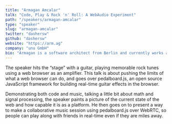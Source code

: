 ```yaml
---
title: "Armagan Amcalar"
talk: "Code, Play & Rock 'n' Roll: A WebAudio Experiment"
path: "/speakers/armagan-amcalar"
type: "speaker"
slug: "armagan-amcalar"
twitter: "dashersw"
github: "dashersw"
website: "https://arm.ag"
company: "unu GmbH"
bio: "Armagan is a software architect from Berlin and currently works as the Head of Software Engineering at unu GmbH. Following the software craftsmanship philosophy, he teaches young engineering graduates on software and helps them enter the software industry in various NGO contexts and universities. For the past 4 years, he has been focusing on distributed cloud architectures and developed among many others, an open-source framework, cote.js, for building microservices with Node.js."
---
```


<p>The speaker hits the “stage” with a guitar, playing memorable rock tunes using a web browser as an amplifier. This talk is about pushing the limits of what a web browser can do, and goes over pedalboard.js, an open source JavaScript framework for building real-time guitar effects in the browser.</p><p>Demonstrating both code and music, talking a little bit about math and signal processing, the speaker paints a picture of the current state of the web and how capable it is as a platform. He then goes on to present a way to make a collaborative music session using pedalboard.js over WebRTC, so people can play along with friends in real-time even if they are miles away.</p>